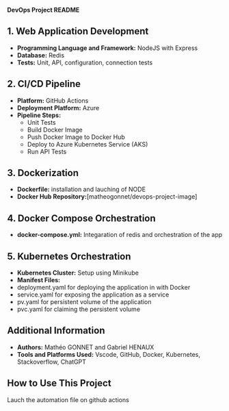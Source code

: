 **DevOps Project README**


## 1. Web Application Development
- **Programming Language and Framework:** NodeJS with Express
- **Database:** Redis
- **Tests:** Unit, API, configuration, connection tests

## 2. CI/CD Pipeline
- **Platform:** GitHub Actions
- **Deployment Platform:** Azure
- **Pipeline Steps:** 
  - Unit Tests
  - Build Docker Image
  - Push Docker Image to Docker Hub
  - Deploy to Azure Kubernetes Service (AKS)
  - Run API Tests

## 3. Dockerization
- **Dockerfile:** installation and lauching of NODE
- **Docker Hub Repository:**[matheogonnet/devops-project-image]

## 4. Docker Compose Orchestration
- **docker-compose.yml:** Integaration of redis and orchestration of the app

## 5. Kubernetes Orchestration
- **Kubernetes Cluster:** Setup using Minikube
- **Manifest Files:** 
- deployment.yaml for deploying the application in with Docker
- service.yaml for exposing the application as a service
- pv.yaml for persistent volume of the application
- pvc.yaml for claiming the persistent volume


## Additional Information
- **Authors:** Mathéo GONNET and Gabriel HENAUX
- **Tools and Platforms Used:** Vscode, GitHub, Docker, Kubernetes, Stackoverflow, ChatGPT

## How to Use This Project
Lauch the automation file on github actions


